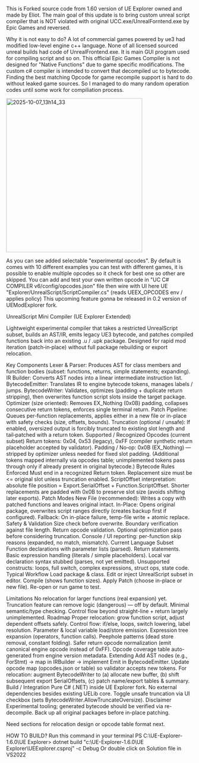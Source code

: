This is Forked source code from 1.60 version of UE Explorer owned and made by Eliot. 
The main goal of this update is to bring custom unreal script compiler that is NOT violated with original UCC.exe/UnrealForntend.exe by Epic Games and reversed.

Why it is not easy to do?
A lot of commercial games powered by ue3 had modified low-level engine c++ language. None of all licensed sourced unreal builds had code of UnrealFrontend.exe. It is main GUI program used for compiling script and so on. This official Epic Games Compiler is not designed for "Native Functions" due to game specific modifications. The custom c# compiler is intended to convert that decompiled uc to bytecode. Finding the best matching Opcode for game recompile support is hard to do without leaked game sources.
So I managed to do many random operation codes until some work for compiliation process. 

<img width="366" height="413" alt="2025-10-07_13h14_33" src="https://github.com/user-attachments/assets/247b2e94-feb5-4a2c-9e15-fb382a97727b" />

As you can see added selectable "experimental opcodes".  By default is comes with 10 different examples you can test with different games, it is possible to enable multiple opcodes so it check for best one so other are skipped.
You can add and test your own written opcode in "UC C# COMPILER v6/config/opcodes.json" file then wire with UI here UE "Explorer/UnrealScript/ScriptCompiler.cs"  (reads UEEX_OPCODES env / applies policy)
This upcoming feature gonna be released in 0.2 version of UEModExplorer fork.



UnrealScript Mini Compiler (UE Explorer Extended)

Lightweight experimental compiler that takes a restricted UnrealScript subset, builds an AST/IR, emits legacy UE3 bytecode, and patches compiled functions back into an existing .u / .upk package. Designed for rapid mod iteration (patch‑in‑place) without full package rebuilding or export relocation.

Key Components
Lexer & Parser: Produces AST for class members and function bodies (subset: functions, returns, simple statements; expanding).
IR Builder: Converts AST nodes into a linear intermediate instruction list.
BytecodeEmitter: Translates IR to engine bytecode tokens, manages labels / jumps.
BytecodeWriter: Validates, optimizes (padding + duplicate return stripping), then overwrites function script slots inside the target package.
Optimizer (size oriented): Removes EX_Nothing (0x0B) padding, collapses consecutive return tokens, enforces single terminal return.
Patch Pipeline: Queues per‑function replacements, applies either in a new file or in-place with safety checks (size, offsets, bounds).
Truncation (optional / unsafe): If enabled, oversized output is forcibly truncated to existing slot length and tail‑patched with a return token.
Supported / Recognized Opcodes (current subset)
Return tokens: 0x04, 0x53 (legacy), 0xFF (compiler synthetic return placeholder accepted by validator).
Padding / No‑op: 0x0B (EX_Nothing) — stripped by optimizer unless needed for fixed slot padding.
(Additional tokens mapped internally via opcodes table; unimplemented tokens pass through only if already present in original bytecode.)
Bytecode Rules Enforced
Must end in a recognized Return token.
Replacement size must be <= original slot unless truncation enabled.
ScriptOffset interpretation: absolute file position = Export.SerialOffset + Function.ScriptOffset.
Shorter replacements are padded with 0x0B to preserve slot size (avoids shifting later exports).
Patch Modes
New File (recommended): Writes a copy with patched functions and leaves original intact.
In-Place: Opens original package, overwrites script ranges directly (creates backup first if configured).
Fallback: On in-place failure, temp-file write + atomic replace.
Safety & Validation
Size check before overwrite.
Boundary verification against file length.
Return opcode validation.
Optional optimization pass before considering truncation.
Console / UI reporting: per-function skip reasons (expanded, no match, mismatch).
Current Language Subset
Function declarations with parameter lists (parsed).
Return statements.
Basic expression handling (literals / simple placeholders).
Local var declaration syntax stubbed (parses, not yet emitted).
Unsupported constructs: loops, full switch, complex expressions, struct ops, state code.
Typical Workflow
Load package & class.
Edit or inject UnrealScript subset in editor.
Compile (shows function sizes).
Apply Patch (choose in-place or new file).
Re-open or run game to test.

Limitations
No relocation for larger functions (real expansion) yet.
Truncation feature can remove logic (dangerous) — off by default.
Minimal semantic/type checking.
Control flow beyond straight-line + return largely unimplemented.
Roadmap
Proper relocation: grow function script, adjust dependent offsets safely.
Control flow: if/else, loops, switch lowering, label resolution.
Parameter & local variable load/store emission.
Expression tree expansion (operators, function calls).
Peephole patterns (dead store removal, constant folding).
Safer return opcode normalization (emit canonical engine opcode instead of 0xFF).
Opcode coverage table auto-generated from engine version metadata.
Extending
Add AST nodes (e.g., ForStmt) → map in IRBuilder → implement Emit in BytecodeEmitter.
Update opcode map (opcodes.json or table) so validator accepts new tokens.
For relocation: augment BytecodeWriter to (a) allocate new buffer, (b) shift subsequent export SerialOffsets, (c) patch name/export tables & summary.
Build / Integration
Pure C# (.NET) inside UE Explorer fork.
No external dependencies besides existing UELib core.
Toggle unsafe truncation via UI checkbox (sets BytecodeWriter.AllowTruncateOversize).
Disclaimer
Experimental tooling; generated bytecode should be verified via re-decompile. Back up all original packages before in-place patching.

Need sections for relocation design or opcode table format next.



HOW TO BUILD?
Run this command in your terminal PS C:\UE-Explorer-1.6.0\UE Explorer> dotnet build "c:\UE-Explorer-1.6.0\UE Explorer\UEExplorer.csproj" -c Debug
Or double click on Solution file in VS2022
